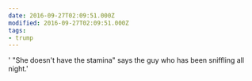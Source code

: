 ```yaml
---
date: 2016-09-27T02:09:51.000Z
modified: 2016-09-27T02:09:51.000Z
tags:
- trump
---
```


  ' "She doesn't have the stamina" says the guy who has been sniffling all night.'
